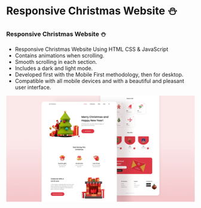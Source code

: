 # Responsive Christmas Website ⛄️

### Responsive Christmas Website ⛄️

- Responsive Christmas Website Using HTML CSS & JavaScript
- Contains animations when scrolling.
- Smooth scrolling in each section.
- Includes a dark and light mode.
- Developed first with the Mobile First methodology, then for desktop.
- Compatible with all mobile devices and with a beautiful and pleasant user interface.

![preview img](/preview.png)
